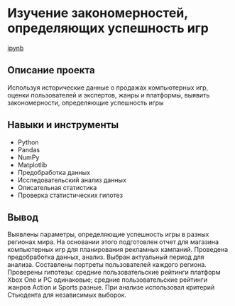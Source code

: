 # Изучение закономерностей, определяющих успешность игр

[ipynb](https://github.com/Valdis236/Portfolio/blob/main/Game_analysis/Game_analysis.ipynb)

## Описание проекта

Используя исторические данные о продажах компьютерных игр, оценки пользователей и экспертов, жанры и платформы, выявить закономерности, определяющие успешность игры 



## Навыки и инструменты

- Python 
- Pandas 
- NumPy 
- Matplotlib 
- Предобработка данных 
- Исследовательский анализ данных 
- Описательная статистика 
- Проверка статистических гипотез



## Вывод

Выявлены параметры, определяющие успешность игры в разных регионах мира. На
основании этого подготовлен отчет для магазина компьютерных игр для планирования
рекламных кампаний. Проведена предобработка данных, анализ. Выбран актуальный
период для анализа. Составлены портреты пользователей каждого региона. Проверены
гипотезы: средние пользовательские рейтинги платформ Xbox One и PC одинаковые;
средние пользовательские рейтинги жанров Action и Sports разные. При анализе использовал критерий Стьюдента для независимых выборок.
